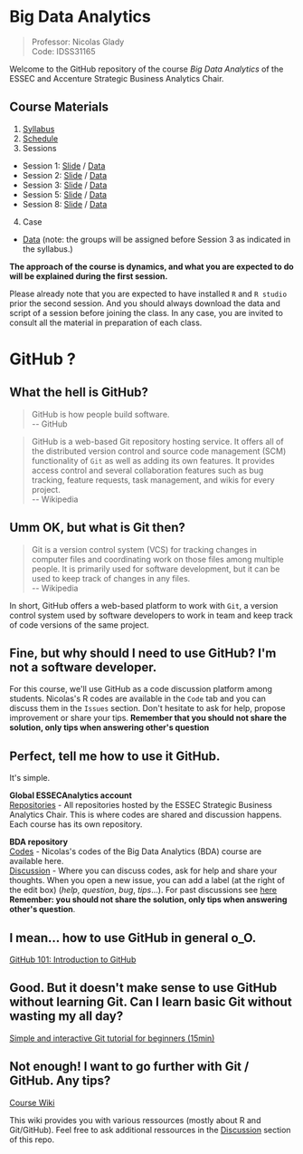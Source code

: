 # Big Data Analytics

> Professor: Nicolas Glady  
> Code: IDSS31165

Welcome to the GitHub repository of the course _Big Data Analytics_ of the ESSEC and Accenture Strategic Business Analytics Chair.

## Course Materials
1. [Syllabus](https://drive.google.com/open?id=0B32hoGkKSc99clhaelRoRW4xZXc)  
2. [Schedule](https://drive.google.com/open?id=0B32hoGkKSc99ZldYSzVkcWk2WUE)
3. Sessions
  - Session 1: [Slide](https://drive.google.com/open?id=0B32hoGkKSc99N2VGRHg4OUl2Umc) / [Data](https://drive.google.com/open?id=0B32hoGkKSc99MjRJZnF0LVVHNWs)
  - Session 2: [Slide](https://drive.google.com/open?id=0B32hoGkKSc99Q3AyRE1MSl8ta2s) / [Data](https://drive.google.com/open?id=0B32hoGkKSc99NFk0b0FnOXFmYkk)
  - Session 3: [Slide](https://drive.google.com/open?id=0B32hoGkKSc99VURRd2xyZWxaX0k) / [Data](https://drive.google.com/open?id=0B32hoGkKSc99TGlPUE56VXhheEU)
  - Session 5: [Slide](https://drive.google.com/open?id=0B32hoGkKSc99VERCbFN4NzN3a1E) / [Data](https://drive.google.com/open?id=0B32hoGkKSc99TW8yMVZNSzBvbUE)
  - Session 8: [Slide](https://drive.google.com/open?id=0B32hoGkKSc99WHRsbTc3RzZIZFU) / [Data](https://drive.google.com/open?id=0B32hoGkKSc99a0tGR1BOc2Q2ZWc)
4. Case
  - [Data](https://drive.google.com/open?id=0B32hoGkKSc99RElHNUVuRXRLbTg) (note: the groups will be assigned before Session 3 as indicated in the syllabus.)

**The approach of the course is dynamics, and what you are expected to do will be explained during the first session.**  

Please already note that you are expected to have installed `R` and `R studio` prior the second session. And you should always download the data and script of a session before joining the class. In any case, you are invited to consult all the material in preparation of each class.

# GitHub ?

## What the hell is GitHub?

> GitHub is how people build software.  
-- GitHub

> GitHub is a web-based Git repository hosting service. It offers all of the distributed version control and source code management (SCM) functionality of `Git` as well as adding its own features. It provides access control and several collaboration features such as bug tracking, feature requests, task management, and wikis for every project.  
-- Wikipedia

## Umm OK, but what is Git then?

> Git is a version control system (VCS) for tracking changes in computer files and coordinating work on those files among multiple people. It is primarily used for software development, but it can be used to keep track of changes in any files.  
-- Wikipedia

In short, GitHub offers a web-based platform to work with `Git`, a version control system used by software developers to work in team and keep track of code versions of the same project.

## Fine, but why should I need to use GitHub? I'm not a software developer.

For this course, we'll use GitHub as a code discussion platform among students. Nicolas's R codes are available in the `Code` tab and you can discuss them in the `Issues` section. Don't hesitate to ask for help, propose improvement or share your tips. **Remember that you should not share the solution, only tips when answering other's question**  

## Perfect, tell me how to use it GitHub.

It's simple.

**Global ESSECAnalytics account**  
[Repositories](https://github.com/ESSECAnalytics/) - All repositories hosted by the ESSEC Strategic Business Analytics Chair. This is where codes are shared and discussion happens. Each course has its own repository.   

**BDA repository**  
[Codes](https://github.com/ESSECAnalytics/BDA) - Nicolas's codes of the Big Data Analytics (BDA) course are available here.  
[Discussion](https://github.com/ESSECAnalytics/BDA/issues) - Where you can discuss codes, ask for help and share your thoughts. When you open a new issue, you can add a label (at the right of the edit box) (_help_, _question_, _bug_, _tips_...). For past discussions see [here](https://www.reddit.com/r/ESSECAnalytics/new/) **Remember: you should not share the solution, only tips when answering other's question**.  

## I mean... how to use GitHub in general o_O.

[GitHub 101: Introduction to GitHub](https://services.github.com/on-demand/intro-to-github/)  

## Good. But it doesn't make sense to use GitHub without learning Git. Can I learn basic Git without wasting my all day?

[Simple and interactive Git tutorial for beginners (15min)](https://try.github.io/levels/1/challenges/1)  

## Not enough! I want to go further with Git / GitHub. Any tips?

[Course Wiki](https://github.com/ESSECAnalytics/BDA/wiki/)  

This wiki provides you with various ressources (mostly about R and Git/GitHub). Feel free to ask additional ressources in the [Discussion](https://github.com/ESSECAnalytics/BDA/issues) section of this repo.
